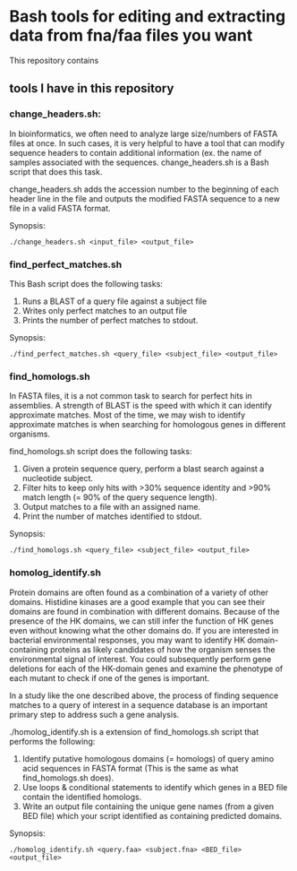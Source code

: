 # Bash tools for editing and extracting data from fna/faa files you want
This repository contains 

## tools I have in this repository
### change_headers.sh:
In bioinformatics, we often need to analyze large size/numbers of FASTA files at once. In such cases, it is very helpful to have a tool that can modify sequence headers to contain additional information (ex. the name of samples associated with the sequences. change_headers.sh is a Bash script that does this task.

change_headers.sh adds the accession number to the beginning of each header line in the file and outputs the modified FASTA sequence to a new file in a valid FASTA format. 

Synopsis:  
    
    ./change_headers.sh <input_file> <output_file>



### find_perfect_matches.sh
This Bash script does the following tasks:
1. Runs a BLAST of a query file against a subject file
2. Writes only perfect matches to an output file
3. Prints the number of perfect matches to stdout.

Synopsis: 

    ./find_perfect_matches.sh <query_file> <subject_file> <output_file> 



### find_homologs.sh
In FASTA files, it is a not common task to search for perfect hits in assemblies. A strength of BLAST is the speed with
which it can identify approximate matches. Most of the time, we may wish to identify approximate matches is when searching for homologous genes in different organisms. 

find_homologs.sh script does the following tasks:
1. Given a protein sequence query, perform a blast search against a nucleotide subject.
2. Filter hits to keep only hits with >30% sequence identity and >90% match length (= 90% of the query sequence length).
3. Output matches to a file with an assigned name.
4. Print the number of matches identified to stdout.

Synopsis: 
    
    ./find_homologs.sh <query_file> <subject_file> <output_file>


### homolog_identify.sh
Protein domains are often found as a combination of a variety of other domains. Histidine kinases are a good example that you can see their domains are found 
in combination with different domains. Because of the presence of the HK domains, we can still infer the function of HK genes even without knowing what the other domains do.
If you are interested in bacterial environmental responses, you may want to identify HK domain-containing proteins as likely candidates of how the organism senses the environmental signal of interest. You could subsequently perform gene deletions for each of the HK-domain genes and examine the phenotype of each mutant to check if one of the genes is important.

In a study like the one described above, the process of finding sequence matches to a query of interest in a sequence database is an important primary step to address such
a gene analysis.

./homolog_identify.sh is a extension of find_homologs.sh script that performs the following: 

1. Identify putative homologous domains (= homologs) of query amino acid sequences in FASTA format (This is the same as what find_homologs.sh does).
2. Use loops & conditional statements to identify which genes in a BED file contain the identified homologs.
3. Write an output file containing the unique gene names (from a given BED file) which your script identified as containing predicted domains.

Synopsis:

    ./homolog_identify.sh <query.faa> <subject.fna> <BED_file> <output_file>

